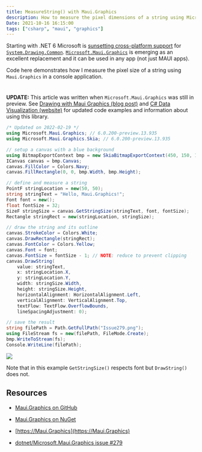 ```yaml
---
title: MeasureString() with Maui.Graphics
description: How to measure the pixel dimensions of a string using Microsoft.Maui.Graphics
Date: 2021-10-16 16:15:00
tags: ["csharp", "maui", "graphics"]
---
```




Starting with .NET 6 Microsoft is [sunsetting cross-platform support](https://github.com/dotnet/designs/blob/main/accepted/2021/system-drawing-win-only/system-drawing-win-only.md) for [`System.Drawing.Common`](https://www.nuget.org/packages/System.Drawing.Common/). [`Microsoft.Maui.Graphics`](https://github.com/dotnet/Microsoft.Maui.Graphics) is emerging as an excellent replacement and it can be used in any app (not just MAUI apps).

Code here demonstrates how I measure the pixel size of a string using `Maui.Graphics` in a console application.


<svg xmlns="http://www.w3.org/2000/svg" style="display: none;">
  <symbol id="check-circle-fill" fill="currentColor" viewBox="0 0 16 16">
    <path d="M16 8A8 8 0 1 1 0 8a8 8 0 0 1 16 0zm-3.97-3.03a.75.75 0 0 0-1.08.022L7.477 9.417 5.384 7.323a.75.75 0 0 0-1.06 1.06L6.97 11.03a.75.75 0 0 0 1.079-.02l3.992-4.99a.75.75 0 0 0-.01-1.05z"/>
  </symbol>
  <symbol id="info-fill" fill="currentColor" viewBox="0 0 16 16">
    <path d="M8 16A8 8 0 1 0 8 0a8 8 0 0 0 0 16zm.93-9.412-1 4.705c-.07.34.029.533.304.533.194 0 .487-.07.686-.246l-.088.416c-.287.346-.92.598-1.465.598-.703 0-1.002-.422-.808-1.319l.738-3.468c.064-.293.006-.399-.287-.47l-.451-.081.082-.381 2.29-.287zM8 5.5a1 1 0 1 1 0-2 1 1 0 0 1 0 2z"/>
  </symbol>
  <symbol id="exclamation-triangle-fill" fill="currentColor" viewBox="0 0 16 16">
    <path d="M8.982 1.566a1.13 1.13 0 0 0-1.96 0L.165 13.233c-.457.778.091 1.767.98 1.767h13.713c.889 0 1.438-.99.98-1.767L8.982 1.566zM8 5c.535 0 .954.462.9.995l-.35 3.507a.552.552 0 0 1-1.1 0L7.1 5.995A.905.905 0 0 1 8 5zm.002 6a1 1 0 1 1 0 2 1 1 0 0 1 0-2z"/>
  </symbol>
</svg>

<div class="alert alert-primary d-flex align-items-center" role="alert">
  <svg class="bi flex-shrink-0 me-2" width="24" height="24" role="img" aria-label="Info:"><use xlink:href="https://swharden.com/static/2021/10/16/#info-fill"/></svg>
  <div>
    <strong>UPDATE:</strong> This article was written when <code>Microsoft.Maui.Graphics</code> was still in preview. See <a href="https://swharden.com/blog/2022-05-25-maui-graphics/" class="fw-bold">Drawing with Maui Graphics (blog post)</a> and <a href="https://swharden.com/csdv/" class="fw-bold">C# Data Visualization (website)</a> for updated code examples and information about using this library.
  </div>
</div>

```cs
/* Updated on 2022-02-19 */
using Microsoft.Maui.Graphics; // 6.0.200-preview.13.935
using Microsoft.Maui.Graphics.Skia; // 6.0.200-preview.13.935

// setup a canvas with a blue background
using BitmapExportContext bmp = new SkiaBitmapExportContext(450, 150, 1.0f);
ICanvas canvas = bmp.Canvas;
canvas.FillColor = Colors.Navy;
canvas.FillRectangle(0, 0, bmp.Width, bmp.Height);

// define and measure a string
PointF stringLocation = new(50, 50);
string stringText = "Hello, Maui.Graphics!";
Font font = new();
float fontSize = 32;
SizeF stringSize = canvas.GetStringSize(stringText, font, fontSize);
Rectangle stringRect = new(stringLocation, stringSize);

// draw the string and its outline
canvas.StrokeColor = Colors.White;
canvas.DrawRectangle(stringRect);
canvas.FontColor = Colors.Yellow;
canvas.Font = font;
canvas.FontSize = fontSize - 1; // NOTE: reduce to prevent clipping
canvas.DrawString(
    value: stringText,
    x: stringLocation.X,
    y: stringLocation.Y,
    width: stringSize.Width,
    height: stringSize.Height,
    horizontalAlignment: HorizontalAlignment.Left,
    verticalAlignment: VerticalAlignment.Top,
    textFlow: TextFlow.OverflowBounds,
    lineSpacingAdjustment: 0);

// save the result
string filePath = Path.GetFullPath("Issue279.png");
using FileStream fs = new(filePath, FileMode.Create);
bmp.WriteToStream(fs);
Console.WriteLine(filePath);
```

<div class="text-center">

![](https://swharden.com/static/2021/10/16/2022-02-19-maui-graphics-measure-string.png)

</div>

Note that in this example `GetStringSize()` respects font but `DrawString()` does not.

## Resources

* [Maui.Graphics on GitHub](https://github.com/dotnet/Microsoft.Maui.Graphics)

* [Maui.Graphics on NuGet](https://www.nuget.org/packages?q=Maui.Graphics)

* [https://Maui.Graphics](https://Maui.Graphics)

* [dotnet/Microsoft.Maui.Graphics issue #279](https://github.com/dotnet/Microsoft.Maui.Graphics/issues/279)